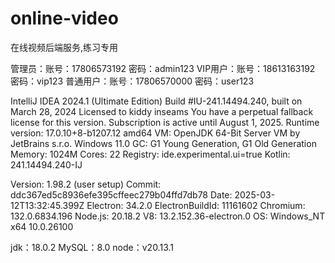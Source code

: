 # online-video
在线视频后端服务,练习专用

管理员：账号：17806573192	密码：admin123
VIP用户：账号：18613163192 密码：vip123
普通用户：账号：17806570000 密码：user123

IntelliJ IDEA 2024.1 (Ultimate Edition)
Build #IU-241.14494.240, built on March 28, 2024
Licensed to kiddy inseams
You have a perpetual fallback license for this version.
Subscription is active until August 1, 2025.
Runtime version: 17.0.10+8-b1207.12 amd64
VM: OpenJDK 64-Bit Server VM by JetBrains s.r.o.
Windows 11.0
GC: G1 Young Generation, G1 Old Generation
Memory: 1024M
Cores: 22
Registry:
  ide.experimental.ui=true
Kotlin: 241.14494.240-IJ

Version: 1.98.2 (user setup)
Commit: ddc367ed5c8936efe395cffeec279b04ffd7db78
Date: 2025-03-12T13:32:45.399Z
Electron: 34.2.0
ElectronBuildId: 11161602
Chromium: 132.0.6834.196
Node.js: 20.18.2
V8: 13.2.152.36-electron.0
OS: Windows_NT x64 10.0.26100

jdk：18.0.2
MySQL：8.0
node：v20.13.1
